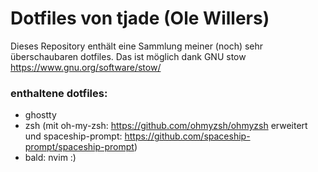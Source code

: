 # Dotfiles von tjade (Ole Willers)

Dieses Repository enthält eine Sammlung meiner (noch) sehr überschaubaren dotfiles.
Das ist möglich dank GNU stow https://www.gnu.org/software/stow/

### enthaltene dotfiles:
- ghostty
- zsh (mit oh-my-zsh: https://github.com/ohmyzsh/ohmyzsh erweitert und spaceship-prompt: https://github.com/spaceship-prompt/spaceship-prompt)
- bald: nvim :)
